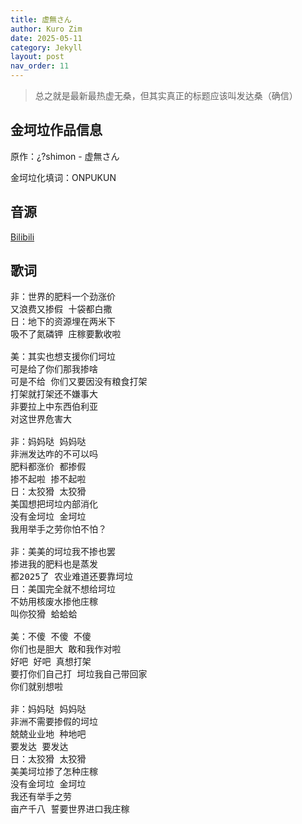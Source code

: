 ```yaml
---
title: 虚無さん
author: Kuro Zim
date: 2025-05-11
category: Jekyll
layout: post
nav_order: 11
---
```


> 总之就是最新最热虚无桑，但其实真正的标题应该叫发达桑（确信）

## 金坷垃作品信息

原作：¿?shimon - 虚無さん

金坷垃化填词：ONPUKUN

## 音源

[Bilibili](https://www.bilibili.com/video/BV17zEuzpETq)

## 歌词

<pre>
非：世界的肥料一个劲涨价
又浪费又掺假 十袋都白撒
日：地下的资源埋在两米下
吸不了氮磷钾 庄稼要歉收啦

美：其实也想支援你们坷垃
可是给了你们那我掺啥
可是不给 你们又要因没有粮食打架
打架就打架还不嫌事大
非要拉上中东西伯利亚
对这世界危害大

非：妈妈哒 妈妈哒
非洲发达咋的不可以吗
肥料都涨价 都掺假
掺不起啦 掺不起啦
日：太狡猾 太狡猾
美国想把坷垃内部消化
没有金坷垃 金坷垃
我用举手之劳你怕不怕？

非：美美的坷垃我不掺也罢
掺进我的肥料也是蒸发
都2025了 农业难道还要靠坷垃
日：美国完全就不想给坷垃
不妨用核废水掺他庄稼
叫你狡猾 蛤蛤蛤

美：不傻 不傻 不傻
你们也是胆大 敢和我作对啦
好吧 好吧 真想打架
要打你们自己打 坷垃我自己带回家
你们就别想啦

非：妈妈哒 妈妈哒
非洲不需要掺假的坷垃
兢兢业业地 种地吧
要发达 要发达
日：太狡猾 太狡猾
美美坷垃掺了怎种庄稼
没有金坷垃 金坷垃
我还有举手之劳
亩产千八 誓要世界进口我庄稼
</pre>

